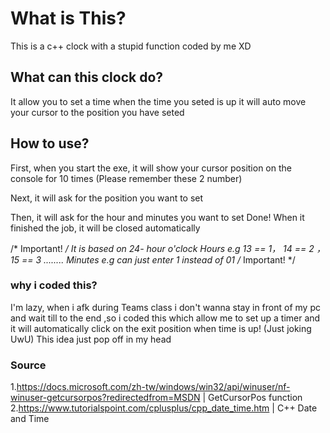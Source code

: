 # What is This?
This is a c++ clock with a stupid function coded by me XD

## What can this clock do?
It allow you to set a time when the time you seted is up it will auto move your cursor to the position you have seted

## How to use?
First, when you start the exe, it will show your cursor position on the console for 10 times (Please remember these 2 number)
  
Next, it will ask for the position you want to set
  
Then, it will ask for the hour and minutes you want to set
Done! When it finished the job, it will be closed automatically
  
/* Important! */
It is based on 24- hour o'clock 
Hours e.g 13 == 1， 14 == 2 ， 15 == 3 ........
Minutes e.g can just enter 1 instead of 01
  /* Important! */

### why i coded this?
I'm lazy, when i afk during Teams class i don't wanna stay in front of my pc and wait till to the end ,so i coded this which allow me to set up a timer and it will automatically click on the exit position when time is up! (Just joking UwU) This idea just pop off in my head
  
### Source
1.https://docs.microsoft.com/zh-tw/windows/win32/api/winuser/nf-winuser-getcursorpos?redirectedfrom=MSDN | GetCursorPos function
2.https://www.tutorialspoint.com/cplusplus/cpp_date_time.htm | C++ Date and Time
